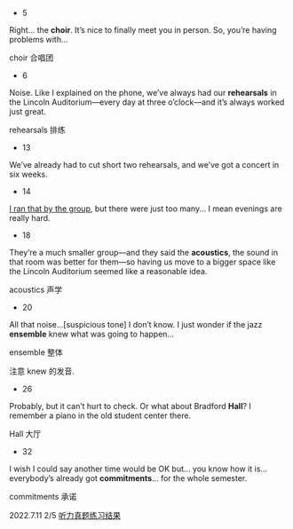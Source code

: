 * 5

Right… the **choir**. It’s nice to finally meet you in person. So, you’re having problems with…

choir                    合唱团

* 6

Noise. Like I explained on the phone, we’ve always had our **rehearsals** in
 the Lincoln Auditorium—every day at three o’clock—and it’s always worked just great.

rehearsals               排练

* 13

We’ve already had to cut short two rehearsals, and we’ve got a concert in six weeks.

* 14

<u>I ran that by the group</u>, but there were just too many... I mean evenings are really hard.

* 18

They’re a much smaller group—and they said the **acoustics**, the sound in that room was better for them—so having us move to a bigger space like the Lincoln Auditorium seemed like a reasonable idea.

acoustics                             声学

* 20

All that noise…[suspicious tone] I don’t know. I just wonder if the jazz **ensemble** knew what was going to happen…

ensemble                                   整体

注意 knew 的发音.

* 26

Probably, but it can’t hurt to check. Or what about Bradford **Hall**? I remember a piano in the old student center there.

Hall             大厅

* 32

I wish I could say another time would be OK but… you know how it is… 
everybody’s already got **commitments**… for the whole semester.

commitments             承诺

2022.7.11 2/5   [听力真题练习结果](https://toefl.kmf.com/listening/resultsum/165752355471945519)

